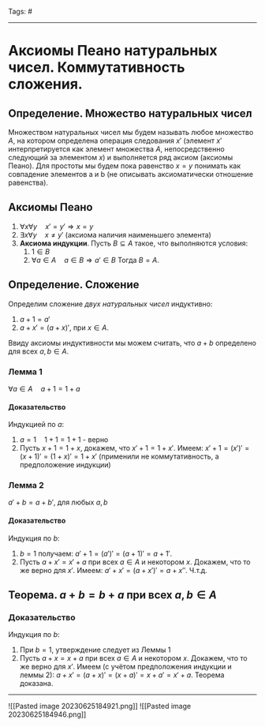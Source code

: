 Tags: #

---
# Аксиомы Пеано натуральных чисел. Коммутативность сложения.

## Определение. Множество натуральных чисел
Множеством натуральных чисел мы будем называть любое множество $A$, на котором определена операция следования $x'$ (элемент $x'$ интерпретируется как элемент множества $A$, непосредственно следующий за элементом $x$) и выполняется ряд аксиом (аксиомы Пеано). 
Для простоты мы будем пока равенство $x = y$ понимать как совпадение элементов a и b (не описывать аксиоматически отношение равенства).

## Аксиомы Пеано
1) $\forall x \forall y \quad x'=y' \Rightarrow x = y$
2) $\exists x \forall  y \quad x\neq y'$ (аксиома наличия наименьшего элемента)
3) **Аксиома индукции**. Пусть $B \subseteq A$ такое, что выполняются условия:
	1) $1 \in B$
	2) $\forall a \in A \quad a\in B \Rightarrow a' \in B$
	Тогда $B=A$.

## Определение. Сложение
Определим сложение *двух натуральных чисел* индуктивно:
1) $a + 1 = a'$
2) $a + x' = (a+ x)'$, при $x \in A$.

Ввиду аксиомы индуктивности мы можем считать, что $a+b$ определено для всех $a,b \in A$.

### Лемма 1
$\forall a \in A \quad a + 1 = 1 + a$

#### Доказательство
Индукцией по $a$:
1) $a= 1 \quad 1 + 1 = 1 + 1$ - верно
2) Пусть $x+1 = 1 + x$, докажем, что $x' + 1 = 1 + x'$. Имеем: $x' + 1 = (x')' = (x + 1)' = (1+x)' = 1 + x'$ (применили не коммутативность, а предположение индукции)

### Лемма 2
$a' + b = a + b'$, для любых $a,b$

#### Доказательство
Индукция по $b$:
1) $b = 1$ получаем: $a' + 1 = (a')' = (a + 1)' = a + 1'$.
2) Пусть $a + x' = x' + a$ при всех $a \in A$ и некотором $x$. Докажем, что то же верно для $x'$. Имеем: $a' + x' = (a + x')' = a + x''$. Ч.т.д.

## Теорема. $a + b = b + a$ при всех $a,b \in A$

### Доказательство
Индукция по $b$:
1) При $b = 1$, утверждение следует из Леммы 1
2) Пусть $a + x = x + a$ при всех $a \in A$ и некотором $x$. Докажем, что то же верно для $x'$. Имеем (с учётом предположения  индукции и леммы 2): $a + x' = (a + x)' = (x + a)' = x+ a' = x' +a.$ Теорема доказана.

---
![[Pasted image 20230625184921.png]]
![[Pasted image 20230625184946.png]]